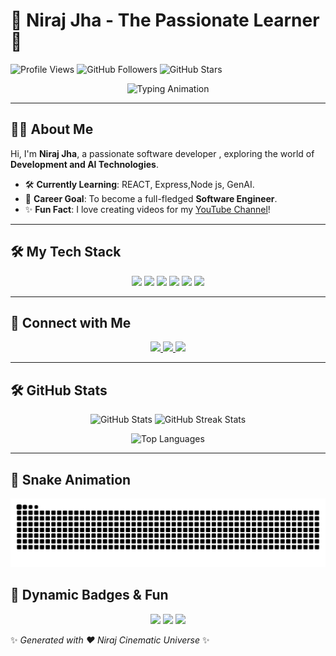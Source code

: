 # 🌟 Niraj Jha - The Passionate Learner 🌟

![Profile Views](https://komarev.com/ghpvc/?username=nrz07&style=flat-square&color=brightgreen)
![GitHub Followers](https://img.shields.io/github/followers/nrz07?style=flat-square&color=blue)
![GitHub Stars](https://img.shields.io/github/stars/nrz07?style=flat-square&color=yellow)

<div align="center">
  <img src="https://readme-typing-svg.herokuapp.com?font=Fira+Code&size=30&duration=4000&pause=1000&color=F70000&width=800&lines=Hello%2C+I'm+Niraj+Jha;Software+Developer+from+Nepal;Learning+MernStack+and+GenAI+Technologies;Skilled+in+Python%2C+C%2C+C%2B%2B%2C+Linux;Content+Creator+%E2%9C%85;Welcome+to+My+GitHub+Profile+%F0%9F%92%BB" alt="Typing Animation" />
</div>

---

## 👨‍💻 About Me

Hi, I'm **Niraj Jha**, a passionate software developer , exploring the world of **Development and AI Technologies**.  
- 🛠️ **Currently Learning**: REACT, Express,Node js, GenAI.  
- 🎯 **Career Goal**: To become a full-fledged **Software Engineer**.  
- ✨ **Fun Fact**: I love creating videos for my [YouTube Channel](https://youtube.com/c/NirajCinematicUniverse)!

---

## 🛠️ My Tech Stack

<div align="center">
  <img src="https://img.shields.io/badge/Python-3776AB?style=for-the-badge&logo=python&logoColor=white" />
  <img src="https://img.shields.io/badge/C-00599C?style=for-the-badge&logo=c&logoColor=white" />
  <img src="https://img.shields.io/badge/C++-00599C?style=for-the-badge&logo=cplusplus&logoColor=white" />
  <img src="https://img.shields.io/badge/Linux-FCC624?style=for-the-badge&logo=linux&logoColor=black" />
  <img src="https://img.shields.io/badge/HTML5-E34F26?style=for-the-badge&logo=html5&logoColor=white" />
  <img src="https://img.shields.io/badge/CSS3-1572B6?style=for-the-badge&logo=css3&logoColor=white" />
</div>

---

## 💼 Connect with Me

<div align="center">
  <a href="mailto:njha02506@gmail.com">
    <img src="https://img.shields.io/badge/Email-D14836?style=for-the-badge&logo=gmail&logoColor=white" />
  </a>
  <a href="https://www.linkedin.com/in/niraj-jha-0b82a52b6/">
    <img src="https://img.shields.io/badge/LinkedIn-0077B5?style=for-the-badge&logo=linkedin&logoColor=white" />
  </a>
  <a href="https://youtube.com/c/NirajCinematicUniverse">
    <img src="https://img.shields.io/badge/YouTube-FF0000?style=for-the-badge&logo=youtube&logoColor=white" />
  </a>
</div>

---

## 🛠️ GitHub Stats

<p align="center">
  <img src="https://github-readme-stats.vercel.app/api?username=nrzx07&show_icons=true&theme=tokyonight" alt="GitHub Stats" width="49%" />
  <img src="https://github-readme-streak-stats.herokuapp.com?user=nrzx07&theme=tokyonight&date_format=M%20j%5B%2C%20Y%5D" alt="GitHub Streak Stats" width="49%" />
</p>

<p align="center">
  <img src="https://github-readme-stats.vercel.app/api/top-langs/?username=nrzx07&layout=compact&theme=tokyonight" alt="Top Languages" />
</p>



---

## 🐍 Snake Animation
<div align="center">
  <img src="https://github.com/nrzx07/nrzx07/blob/output/snake.svg" alt="Snake animation" />
</div>

## 🌟 Dynamic Badges & Fun

<p align="center">
  <img src="https://forthebadge.com/images/badges/built-with-love.svg" />
  <img src="https://forthebadge.com/images/badges/made-with-markdown.svg" />
  <img src="https://forthebadge.com/images/badges/powered-by-coffee.svg" />
</p>

✨ *Generated with ❤️ Niraj Cinematic Universe* ✨

